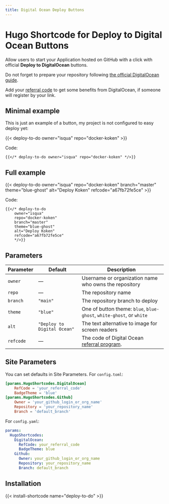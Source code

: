 ```yaml
---
title: Digital Ocean Deploy Buttons
---
```


# Hugo Shortcode for Deploy to Digital Ocean Buttons

Allow users to start your Application hosted on GitHub with a click with official **Deploy to DigitalOcean** buttons.

Do not forget to prepare your repository following [the official DigitalOcean guide](https://docs.digitalocean.com/products/app-platform/how-to/add-deploy-do-button/).

Add your [referral code](https://docs.digitalocean.com/products/accounts/referrals/) to get some benefits from DigitalOcean, if someone will register by your link.

## Minimal example

This is just an example of a button, my project is not configured to easy deploy yet:

{{< deploy-to-do owner="isqua" repo="docker-koken" >}}

Code:

```
{{</* deploy-to-do owner="isqua" repo="docker-koken" */>}}
```

## Full example

{{< deploy-to-do
    owner="isqua"
    repo="docker-koken"
    branch="master"
    theme="blue-ghost"
    alt="Deploy Koken"
    refcode="a67fb72fe5ce"
    >}}

Code:

```
{{</* deploy-to-do
    owner="isqua"
    repo="docker-koken"
    branch="master"
    theme="blue-ghost"
    alt="Deploy Koken"
    refcode="a67fb72fe5ce"
    */>}}
```

## Parameters

| Parameter  | Default  | Description |
| ---------- | -------- | ----------- |
| `owner`    | —        | Username or organization name who owns the repository |
| `repo`     | —        | The repository name |
| `branch`   | `"main"` | The repository branch to deploy |
| `theme`    | `"blue"` | One of button theme: `blue`, `blue-ghost`, `white-ghost`, or `white` |
| `alt`      | `"Deploy to Digital Ocean"` | The text alternative to image for screen readers |
| `refcode`  | —        | The code of Digital Ocean [referral program](https://docs.digitalocean.com/products/accounts/referrals/).

## Site Parameters

You can set defaults in Site Parameters. For `config.toml`:

```toml
[params.HugoShortcodes.DigitalOcean]
    RefCode = 'your_referral_code'
    BadgeTheme = 'blue'
[params.HugoShortcodes.Github]
    Owner = 'your_github_login_or_org_name'
    Repository = 'your_repository_name'
    Branch = 'default_branch'
```

For `config.yaml`:

```yaml
params:
  HugoShortcodes:
    DigitalOcean:
      RefCode: your_referral_code
      BadgeTheme: blue
    Github:
      Owner: your_github_login_or_org_name
      Repository: your_repository_name
      Branch: default_branch
```

## Installation

{{< install-shortcode name="deploy-to-do" >}}
